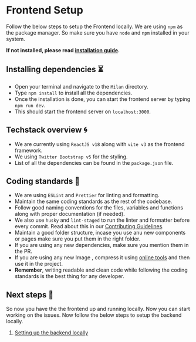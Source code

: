 # Frontend Setup 

Follow the below steps to setup the Frontend locally. We are using `npm` as the package manager. So make sure you have `node` and `npm` installed in your system.

**If not installed, please read [installation guide](https://docs.npmjs.com/downloading-and-installing-node-js-and-npm).**
## Installing dependencies ⏳

- Open your terminal and navigate to the `Milan` directory.
- Type `npm install` to install all the dependencies.
- Once the installation is done, you can start the frontend server by typing `npm run dev`.
- This should start the frontend server on `localhost:3000`.

## Techstack overview 🌀

- We are currently using `ReactJS v18` along with `vite v3` as the frontend framework.
- We using `Twitter Bootstrap v5` for the styling.
- List of all the dependencies can be found in the `package.json` file.


## Coding standards 🔐

- We are using `ESLint` and `Prettier` for linting and formatting.
- Maintain the same coding standards as the rest of the codebase. 
- Follow good naming conventions for the files, variables and functions along with proper documentation (if needed).
- We also use `husky` and `lint-staged` to run the linter and formatter before every commit. Read about this in our [Contributing Guidelines]("https://github.com/IAmTamal/Milan/blob/main/CONTRIBUTING.md").
- Maintain a good folder structure, incase you use anu new components or pages make sure you put them in the right folder.
- If you are using any new dependencies, make sure you mention them in the PR.
- If you are using any new Image , compress it using [online tools]("https://www.iloveimg.com/compress-image") and then use it in the project.
- **Remember**, writing readable and clean code while following the coding standards is the best thing for any developer.
## Next steps 🚀

So now you have the the frontend up and running locally. Now you can start working on the issues. Now follow the below steps to setup the backend locally.

1. [Setting up the backend locally]("https://github.com/IAmTamal/Milan/blob/main/rules/BackendSetup.md")